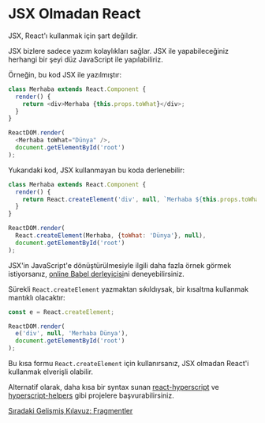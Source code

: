 <h1>JSX Olmadan React</h1>

JSX, React'ı kullanmak için şart değildir.

JSX bizlere sadece yazım kolaylıkları sağlar. JSX ile yapabileceğiniz herhangi bir şeyi düz JavaScript ile yapılabiliriz.

Örneğin, bu kod JSX ile yazılmıştır:

```js
class Merhaba extends React.Component {
  render() {
    return <div>Merhaba {this.props.toWhat}</div>;
  }
}

ReactDOM.render(
  <Merhaba toWhat="Dünya" />,
  document.getElementById('root')
);
```

Yukarıdaki kod, JSX kullanmayan bu koda derlenebilir:

```js
class Merhaba extends React.Component {
  render() {
    return React.createElement('div', null, `Merhaba ${this.props.toWhat}`);
  }
}

ReactDOM.render(
  React.createElement(Merhaba, {toWhat: 'Dünya'}, null),
  document.getElementById('root')
);
```

JSX'in JavaScript'e dönüştürülmesiyle ilgili daha fazla örnek görmek istiyorsanız, <a href="https://babeljs.io/repl/#?presets=react&code_lz=GYVwdgxgLglg9mABACwKYBt1wBQEpEDeAUIogE6pQhlIA8AJjAG4B8AEhlogO5xnr0AhLQD0jVgG4iAXyJA">online Babel derleyicisi</a>ni deneyebilirsiniz.

Sürekli `React.createElement` yazmaktan sıkıldıysak, bir kısaltma kullanmak mantıklı olacaktır:

```js
const e = React.createElement;

ReactDOM.render(
  e('div', null, 'Merhaba Dünya'),
  document.getElementById('root')
);
```

Bu kısa formu `React.createElement` için kullanırsanız, JSX olmadan React'i kullanmak elverişli olabilir.

Alternatif olarak, daha kısa bir syntax sunan <a href="https://github.com/mlmorg/react-hyperscript">react-hyperscript</a> ve <a href="https://github.com/ohanhi/hyperscript-helpers">hyperscript-helpers</a> gibi projelere başvurabilirsiniz.

<a href="https://omergulcicek.github.io/reactjs/gelismis-kilavuzlar/fragmentler">Sıradaki Gelişmiş Kılavuz: Fragmentler</a>
